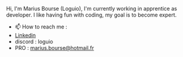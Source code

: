 Hi, I'm Marius Bourse (Loguio), I'm currently working in apprentice as developer.
I like having fun with coding, my goal is to become expert.

- 📫 How to reach me :  
- [Linkedin](https://www.linkedin.com/in/marius-bourse-52618a220/)
- discord : loguio
- PRO : marius.bourse@hotmail.fr

<!---
loguio/loguio is a ✨ special ✨ repository because its `README.md` (this file) appears on your GitHub profile.
You can click the Preview link to take a look at your changes.
--->
